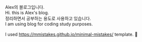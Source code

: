 Alex의 블로그입니다.<br>
Hi. this is Alex's blog.<br>
정리하면서 공부하는 용도로 사용하고 있습니다.<br>
I am using blog for coding study purposes.<br>
<br>
I used https://mmistakes.github.io/minimal-mistakes/ template.
🐳
